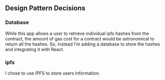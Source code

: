 ## Design Pattern Decisions

### Database
While this app allows a user to retrieve individual ipfs hashes from the contract, the amount of gas cost for a contract would be astronomical to return all the hashes. So, instead I'm adding a database to store the hashes and integrating it with React.

### ipfs
I chose to use IPFS to store users information.
